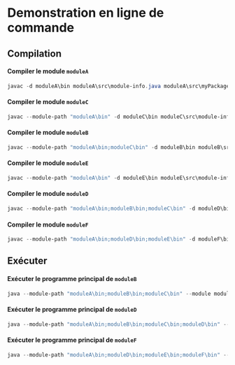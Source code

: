 # Demonstration en ligne de commande

## Compilation

#### Compiler le module `moduleA`
```powershell
javac -d moduleA\bin moduleA\src\module-info.java moduleA\src\myPackage\*.java moduleA\src\myPackage\subPackage\*.java moduleA\src\mySecondPackage\*.java
```

#### Compiler le module `moduleC`
```powershell
javac --module-path "moduleA\bin" -d moduleC\bin moduleC\src\module-info.java moduleC\src\selectivePackage\*.java
```

#### Compiler le module `moduleB`
```powershell
javac --module-path "moduleA\bin;moduleC\bin" -d moduleB\bin moduleB\src\module-info.java moduleB\src\app\*.java
```

#### Compiler le module `moduleE`
```powershell
javac --module-path "moduleA\bin" -d moduleE\bin moduleE\src\module-info.java moduleE\src\openPackage\*.java
```

#### Compiler le module `moduleD`
```powershell
javac --module-path "moduleA\bin;moduleB\bin;moduleC\bin" -d moduleD\bin moduleD\src\module-info.java moduleD\src\mainApp\*.java
```

#### Compiler le module `moduleF`
```powershell
javac --module-path "moduleA\bin;moduleD\bin;moduleE\bin" -d moduleF\bin moduleF\src\module-info.java moduleF\src\mainAppF\*.java
```

## Exécuter

#### Exécuter le programme principal de `moduleB`
```powershell
java --module-path "moduleA\bin;moduleB\bin;moduleC\bin" --module moduleB/app.Main
```

#### Exécuter le programme principal de `moduleD`
```powershell
java --module-path "moduleA\bin;moduleB\bin;moduleC\bin;moduleD\bin" --module moduleD/mainApp.Main
```

#### Exécuter le programme principal de `moduleF`
```powershell
java --module-path "moduleA\bin;moduleD\bin;moduleE\bin;moduleF\bin" --module moduleF/mainAppF.Main
```
